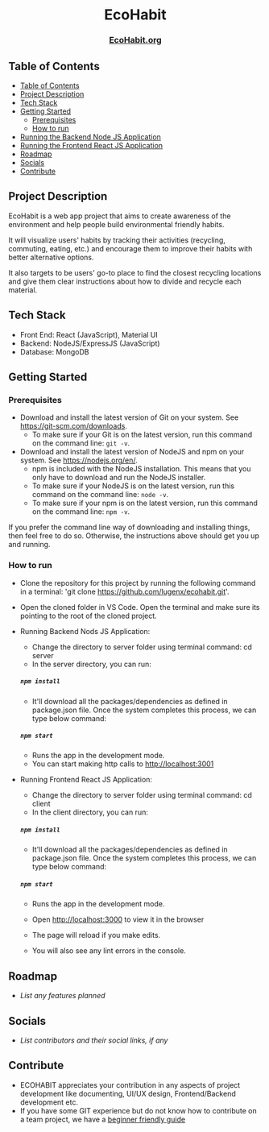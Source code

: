 <h1 align="center">EcoHabit</h1>
<h3 align="center">
    <a href="https://www.ecohabit.org/">EcoHabit.org</a> 
 
</h3>

## Table of Contents

-   [Table of Contents](#table-of-contents)
-   [Project Description](#project-description)
-   [Tech Stack](#tech-stack)
-   [Getting Started](#getting-started)
    -   [Prerequisites](#prerequisites)
    -   [How to run](#how-to-run)
-   [Running the Backend Node JS Application](#running-the-backend-node-js-application)
-   [Running the Frontend React JS Application](#running-the-frontend-react-js-application)
-   [Roadmap](#roadmap)
-   [Socials](#socials)
-   [Contribute](#contribute)

## Project Description

EcoHabit is a web app project that aims to create awareness of the environment and help people build environmental friendly habits.

It will visualize users' habits by tracking their activities (recycling, commuting, eating, etc.) and encourage them to improve their habits with better alternative options.

It also targets to be users' go-to place to find the closest recycling locations and give them clear instructions about how to divide and recycle each material.

## Tech Stack

-   Front End: React (JavaScript), Material UI
-   Backend: NodeJS/ExpressJS (JavaScript)
-   Database: MongoDB

## Getting Started

### Prerequisites

-   Download and install the latest version of Git on your system. See https://git-scm.com/downloads.
	-	To make sure if your Git is on the latest version, run this command on the command line: `git -v`.
-	Download and install the latest version of NodeJS and npm on your system. See https://nodejs.org/en/.
	-	npm is included with the NodeJS installation. This means that you only have to download and run the NodeJS installer.
	-	To make sure if your NodeJS is on the latest version, run this command on the command line: `node -v`.
	-	To make sure if your npm is on the latest version, run this command on the command line: `npm -v`.

If you prefer the command line way of downloading and installing things, then feel free to do so. Otherwise, the instructions above should get you up and running.

### How to run

-   Clone the repository for this project by running the following command in a terminal: 'git clone https://github.com/lugenx/ecohabit.git'.
-   Open the cloned folder in VS Code. Open the terminal and make sure its pointing to the root of the cloned project.

- Running Backend Nods JS Application:

  - Change the directory to server folder using terminal command: cd server
  - In the server directory, you can run:

  ##### `npm install`

  - It'll download all the packages/dependencies as defined in package.json file. Once the system completes this process, we can type below command:

  ##### `npm start`

  - Runs the app in the development mode.
  - You can start making http calls to [http://localhost:3001](http://localhost:3001)

- Running Frontend React JS Application:

  - Change the directory to server folder using terminal command: cd client
  - In the client directory, you can run:

  ##### `npm install`

  - It'll download all the packages/dependencies as defined in package.json file. Once the system completes this process, we can type below command:

  ##### `npm start`

  - Runs the app in the development mode.
  - Open [http://localhost:3000](http://localhost:3000) to view it in the browser

  - The page will reload if you make edits.
  - You will also see any lint errors in the console.


## Roadmap

-   _List any features planned_

## Socials

-   _List contributors and their social links, if any_

## Contribute

-   ECOHABIT appreciates your contribution in any aspects of project development like documenting, UI/UX design, Frontend/Backend development etc.
-   If you have some GIT experience but do not know how to contribute on a team project, we have a [beginner friendly guide](https://github.com/lugenx/ecohabit/blob/main/docs/how-to-contribute.md)
